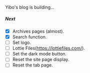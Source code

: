 Yibo's blog is building...



##### Next

- [x] Archives pages (almost).
- [x] Search function.
- [ ] Set logo.
- [ ] Lottie Files(https://lottiefiles.com/).
- [ ] Set the dark mode button.
- [ ] Reset the site page display.
- [ ] Reset the tab page.
